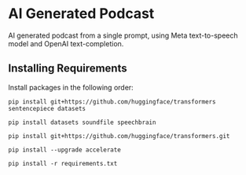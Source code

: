 # AI Generated Podcast
AI generated podcast from a single prompt, using Meta text-to-speech model and OpenAI text-completion. 

## Installing Requirements

Install packages in the following order:

`pip install git+https://github.com/huggingface/transformers sentencepiece datasets`

`pip install datasets soundfile speechbrain`

`pip install git+https://github.com/huggingface/transformers.git`

`pip install --upgrade accelerate`

`pip install -r requirements.txt`
